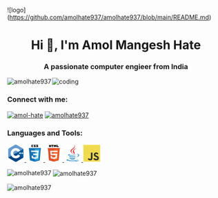 ![logo] (https://github.com/amolhate937/amolhate937/blob/main/README.md)
<h1 align="center">Hi 👋, I'm Amol Mangesh Hate</h1>
<h3 align="center">A passionate computer engieer from India</h3>
<img align="right" alt="coding" width="400" src = "https://user-images.githubusercontent.com/55389276/140866485-8fb1c876-9a8f-4d6a-98dc-08c4981eaf70.gif">

<p align="left"> <img src="https://komarev.com/ghpvc/?username=amolhate937&label=Profile%20views&color=0e75b6&style=flat" alt="amolhate937" /> </p>

<h3 align="left">Connect with me:</h3>
<p align="left">
<a href="https://linkedin.com/in/amol-hate" target="blank"><img align="center" src="https://raw.githubusercontent.com/rahuldkjain/github-profile-readme-generator/master/src/images/icons/Social/linked-in-alt.svg" alt="amol-hate" height="30" width="40" /></a>
<a href="https://instagram.com/amolhate937" target="blank"><img align="center" src="https://raw.githubusercontent.com/rahuldkjain/github-profile-readme-generator/master/src/images/icons/Social/instagram.svg" alt="amolhate937" height="30" width="40" /></a>
</p>

<h3 align="left">Languages and Tools:</h3>
<p align="left"> <a href="https://www.w3schools.com/cpp/" target="_blank" rel="noreferrer"> <img src="https://raw.githubusercontent.com/devicons/devicon/master/icons/cplusplus/cplusplus-original.svg" alt="cplusplus" width="40" height="40"/> </a> <a href="https://www.w3schools.com/css/" target="_blank" rel="noreferrer"> <img src="https://raw.githubusercontent.com/devicons/devicon/master/icons/css3/css3-original-wordmark.svg" alt="css3" width="40" height="40"/> </a> <a href="https://www.w3.org/html/" target="_blank" rel="noreferrer"> <img src="https://raw.githubusercontent.com/devicons/devicon/master/icons/html5/html5-original-wordmark.svg" alt="html5" width="40" height="40"/> </a> <a href="https://www.java.com" target="_blank" rel="noreferrer"> <img src="https://raw.githubusercontent.com/devicons/devicon/master/icons/java/java-original.svg" alt="java" width="40" height="40"/> </a> <a href="https://developer.mozilla.org/en-US/docs/Web/JavaScript" target="_blank" rel="noreferrer"> <img src="https://raw.githubusercontent.com/devicons/devicon/master/icons/javascript/javascript-original.svg" alt="javascript" width="40" height="40"/> </a> </p>

<p><img align="left" src="https://github-readme-stats.vercel.app/api/top-langs?username=amolhate937&show_icons=true&locale=en&layout=compact" alt="amolhate937" /></p>

<p>&nbsp;<img align="center" src="https://github-readme-stats.vercel.app/api?username=amolhate937&show_icons=true&locale=en" alt="amolhate937" /></p>

<p><img align="center" src="https://github-readme-streak-stats.herokuapp.com/?user=amolhate937&" alt="amolhate937" /></p>
